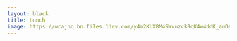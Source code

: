 ```yaml
---
layout: black
title: Lunch
image: https://wcajhq.bn.files.1drv.com/y4m2KUXBM4SWvuzckRqK4w4ddK_auDHjj7YFZq809UNaQufEwgyiSEMyyeOELUkBjLiSfYIPV5KQfB5YtmEF730uYkYLY9ar0hm3JUdSvFQNLoBkpB9Nd1197w_CNn_yYR9PivqvNh-k8iIwpvtKRRhLEd3TALQ8ZYLH_Xpe_2DLOqDv0cybEiMIC6WXkhH5uuUmp8USI-ocpkkaYFhcGY6CA?width=1024&height=577&cropmode=none
---
```

